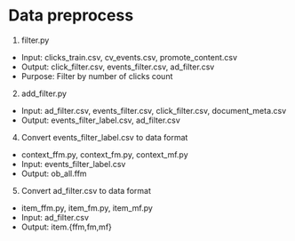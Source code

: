 # Data preprocess 

1. filter.py

* Input: clicks_train.csv, cv_events.csv, promote_content.csv
* Output: click_filter.csv, events_filter.csv, ad_filter.csv
* Purpose: Filter by number of clicks count

2. add_filter.py

* Input: ad_filter.csv, events_filter.csv, click_filter.csv, document_meta.csv
* Output: events_filter_label.csv, ad_filter.csv

4. Convert events_filter_label.csv to data format

* context_ffm.py, context_fm.py, context_mf.py
* Input: events_filter_label.csv 
* Output: ob_all.ffm

5. Convert ad_filter.csv to data format

* item_ffm.py, item_fm.py, item_mf.py
* Input: ad_filter.csv 
* Output: item.{ffm,fm,mf}
